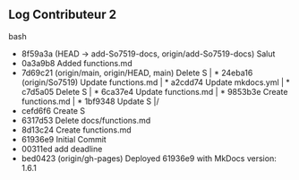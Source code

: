 ## Log Contributeur 2


bash
* 8f59a3a (HEAD -> add-So7519-docs, origin/add-So7519-docs) Salut
* 0a3a9b8 Added functions.md
* 7d69c21 (origin/main, origin/HEAD, main) Delete S
| * 24eba16 (origin/So7519) Update functions.md
| * a2cdd74 Update mkdocs.yml
| * c7d5a05 Delete S
| * 6ca37e4 Update functions.md
| * 9853b3e Create functions.md
| * 1bf9348 Update S
|/  
* cefd6f6 Create S
* 6317d53 Delete docs/functions.md
* 8d13c24 Create functions.md
* 61936e9 Initial Commit
* 00311ed add deadline
* bed0423 (origin/gh-pages) Deployed 61936e9 with MkDocs version: 1.6.1


